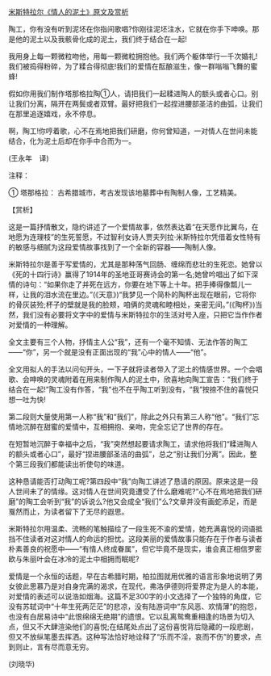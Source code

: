[米斯特拉尔《情人的泥土》原文及赏析](https://www.vrrw.net/wx/12273.html)

陶工，你有没有听到泥坯在你指间歌唱?你刚往泥坯注水，它就在你手下呻唤。那是他的泥土以及我骸骨化成的泥土，我们终于结合在一起!

我用身上每一颗微粒吻他，用每一颗微粒拥抱他。我们两个躯体举行一千次婚礼!我们被捣得粉碎，为了糅合得彻底!我们的爱情在酝酿滋生，像一群嗡嗡飞舞的蜜蜂!

假如你用我们制作塔那格拉陶①人，请把我们一起糅进陶人的额头或者心口。别让我们分离，隔开在两鬓或者双臂。最好把我们一起捏进腰部圣洁的曲弧，让我们在那里追逐嬉戏，永不停息。

啊，陶工!你哼着歌，心不在焉地把我们研磨，你何曾知道，一对情人在世间未能结合，化为泥土后却在你手中合而为一。

(王永年　译)

注释：

① 塔那格拉： 古希腊城市，考古发现该地墓葬中有陶制人像，工艺精美。



【赏析】

这是一篇抒情散文，隐约讲述了一个爱情故事，依然表达着“在天愿作比翼鸟，在地愿为连理枝”的生死誓愿，不过智利女诗人贾夫列拉·米斯特拉尔凭借着女性特有的敏感与细腻为这段爱情故事找到了一个全新的容器——陶制人像。

米斯特拉尔是善于写爱情的，尤其是那种荡气回肠、缠绵而悲壮的生死恋。她曾以《死的十四行诗》赢得了1914年的圣地亚哥赛诗会的第一名;她曾吟唱出了如下深情的诗句：“如果你走了并死在远方，你要在地下等上十年。把手捧得像瓢儿一样，让我的泪水流在里边。”(《天意》)“我梦见一个简朴的陶杯出现在眼前，它将你的骨灰装殓;杯子的壁就是我的脸颊，咱俩的灵魂和睦相处，亲密无间。”(《陶杯》)当然，我们没有必要将文字中的爱情与米斯特拉尔的生活对号入座，只把它当作作者对爱情的一种理解。

全文主要有三个人物，抒情主人公“我”，还有一个毫不知情、无法作答的陶工——“你”，另一个就是没有正面出现的“我”心中的情人——“他”。

全文用拟人的手法以问句开头，一下子就将读者带入了泥土的情感世界。一个会唱歌、会呻唤的灵魂附着在用来制作陶人的泥土中，欣喜地向陶工宣告：“我们终于结合在一起!”陶工没有作答，“我”也不在乎陶工听到没有，“我”按捺不住的喜悦只想一吐为快!

第二段则大量使用第一人称“我”和“我们”，除此之外只有第三人称“他”。“我们”忘情地沉醉在甜蜜的爱情中，互相拥抱、亲吻，完全忘记了世界的存在。

在短暂地沉醉于幸福中之后，“我”突然想起要请求陶工，请求他将我们“糅进陶人的额头或者心口”，最好“捏进腰部圣洁的曲弧”，总之“别让我们分离”。因此，整个第三段我们都能读出祈使句的味道。

这种恳请能否打动陶工呢?第四段中“我”向陶工讲述了恳请的原因。原来这是一段人世间未了的情缘。这对情人在世间究竟遭受了什么磨难呢?“心不在焉地把我们研磨”的陶工会听到“我”的诉说么?他又会成全“我们”么?文章并没有画蛇添足，而是戛然而止，为读者留下了无尽的遐思。

米斯特拉尔用温柔、流畅的笔触描绘了一段生死不渝的爱情，她充满喜悦的词语抵挡不住读者对这对情人的命运的担忧。这段美丽的爱情故事只能存在于作者与读者朴素善良的祝愿中——“有情人终成眷属”，但它毕竟不是现实，谁会真正相信罗密欧与朱丽叶会在冰冷的泥土中相拥而眠呢?

爱情是一个永恒的话题，早在古希腊时期，柏拉图就用优雅的语言形象地说明了男女彼此思慕乃是对自身完满的渴求，在现代，弗洛伊德则将爱界定为是人的本能，对爱情的表述可以说浩如烟海。这篇不足300字的小文选择了一个独特的角度，它没有苏轼词中“十年生死两茫茫”的悲凉，没有陆游词中“东风恶、欢情薄”的抱怨，也没有白居易诗中“此恨绵绵无绝期”的遗恨。它以乱离鸳鸯重相逢的场景为切入点，但又不大肆渲染他们的喜悦;在结尾处点出了这份喜悦背后隐藏的一段悲剧，但又不放纵笔墨去挥洒。这种写法恰好地诠释了“乐而不淫，哀而不伤”的要求，点到则止，言有尽而意无穷。

(刘晓华)

